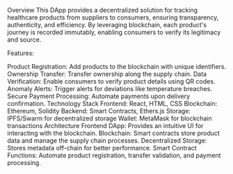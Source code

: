 Overview
This DApp provides a decentralized solution for tracking healthcare products from suppliers to consumers, ensuring transparency, authenticity, and efficiency. By leveraging blockchain, each product's journey is recorded immutably, enabling consumers to verify its legitimacy and source.

Features:

Product Registration: Add products to the blockchain with unique identifiers.
Ownership Transfer: Transfer ownership along the supply chain.
Data Verification: Enable consumers to verify product details using QR codes.
Anomaly Alerts: Trigger alerts for deviations like temperature breaches.
Secure Payment Processing: Automate payments upon delivery confirmation.
Technology Stack
Frontend: React, HTML, CSS
Blockchain: Ethereum, Solidity
Backend: Smart Contracts, Ethers.js
Storage: IPFS/Swarm for decentralized storage
Wallet: MetaMask for blockchain transactions
Architecture
Frontend DApp: Provides an intuitive UI for interacting with the blockchain.
Blockchain: Smart contracts store product data and manage the supply chain processes.
Decentralized Storage: Stores metadata off-chain for better performance.
Smart Contract Functions: Automate product registration, transfer validation, and payment processing.
